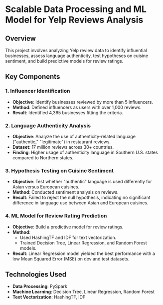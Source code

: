 # Scalable Data Processing and ML Model for Yelp Reviews Analysis

## Overview
This project involves analyzing Yelp review data to identify influential businesses, assess language authenticity, test hypotheses on cuisine sentiment, and build predictive models for review ratings.

## Key Components

### 1. Influencer Identification
- **Objective**: Identify businesses reviewed by more than 5 influencers.
- **Method**: Defined influencers as users with over 1,000 reviews.
- **Result**: Identified 4,365 businesses fitting the criteria.

### 2. Language Authenticity Analysis
- **Objective**: Analyze the use of authenticity-related language ("authentic," "legitimate") in restaurant reviews.
- **Dataset**: 17 million reviews across 30+ countries.
- **Finding**: Higher usage of authenticity language in Southern U.S. states compared to Northern states.

### 3. Hypothesis Testing on Cuisine Sentiment
- **Objective**: Test whether "authentic" language is used differently for Asian versus European cuisines.
- **Method**: Conducted sentiment analysis on reviews.
- **Result**: Failed to reject the null hypothesis, indicating no significant difference in language use between Asian and European cuisines.

### 4. ML Model for Review Rating Prediction
- **Objective**: Build a predictive model for review ratings.
- **Method**: 
  - Used HashingTF and IDF for text vectorization.
  - Trained Decision Tree, Linear Regression, and Random Forest models.
- **Result**: Linear Regression model yielded the best performance with a low Mean Squared Error (MSE) on dev and test datasets.

## Technologies Used
- **Data Processing**: PySpark
- **Machine Learning**: Decision Tree, Linear Regression, Random Forest
- **Text Vectorization**: HashingTF, IDF

